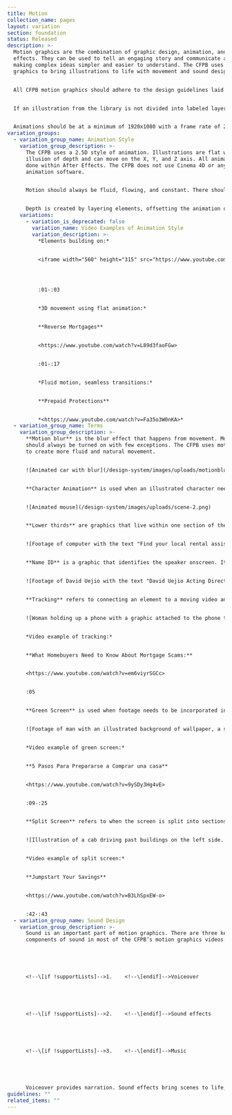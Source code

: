 ```yaml
---
title: Motion
collection_name: pages
layout: variation
section: foundation
status: Released
description: >-
  Motion graphics are the combination of graphic design, animation, and visual
  effects. They can be used to tell an engaging story and communicate a message,
  making complex ideas simpler and easier to understand. The CFPB uses motion
  graphics to bring illustrations to life with movement and sound design.


  All CFPB motion graphics should adhere to the design guidelines laid out in the design system page and should remain visually consistent with the CFPB brand. This includes color palette, fonts, and illustration style.  


  If an illustration from the library is not divided into labeled layers within Illustrator, the motion graphics designer will need to edit the Illustrator file and prep it for After Effects.


  Animations should be at a minimum of 1920x1080 with a frame rate of 29.97 FPS unless otherwise specified.
variation_groups:
  - variation_group_name: Animation Style
    variation_group_description: >-
      The CFPB uses a 2.5D style of animation. Illustrations are flat with an
      illusion of depth and can move on the X, Y, and Z axis. All animation is
      done within After Effects. The CFPB does not use Cinema 4D or any 3D
      animation software. 


      Motion should always be fluid, flowing, and constant. There should be no still frames. Every frame should have movement. When possible, elements should animate on and off, rather than cut in and out.


      Depth is created by layering elements, offsetting the animation of elements, depth of field, and shadow built into the illustration. Drop shadow should be used sparingly and should not be used on text.
    variations:
      - variation_is_deprecated: false
        variation_name: Video Examples of Animation Style
        variation_description: >-
          *Elements building on:*


          <iframe width="560" height="315" src="https://www.youtube.com/embed/XUqyyJSoM_s?controls=0" title="YouTube video player" frameborder="0" allow="accelerometer; autoplay; clipboard-write; encrypted-media; gyroscope; picture-in-picture" allowfullscreen></iframe>




          :01-:03


          *3D movement using flat animation:*


          **Reverse Mortgages**


          <https://www.youtube.com/watch?v=L89d3faoFGw>


          :01-:17


          *Fluid motion, seamless transitions:*


          **Prepaid Protections**


          *<https://www.youtube.com/watch?v=Fa35o3W0nKA>*
  - variation_group_name: Terms
    variation_group_description: >-
      **Motion blur** is the blur effect that happens from movement. Motion blur
      should always be turned on with few exceptions. The CFPB uses motion blur
      to create more fluid and natural movement.


      ![Animated car with blur](/design-system/images/uploads/motionblur9.png)


      **Character Animation** is used when an illustrated character needs to move within a video. The illustrated characters should be built and separated into clearly labeled layers in Illustrator. The Illustrator file is then imported into After Effects using Import->Import as Composition.


      ![Animated mouse](/design-system/images/uploads/scene-2.png)


      **Lower thirds** are graphics that live within one section of the screen, usually providing additional information about the footage underneath it.


      ![Footage of computer with the text "Find your local rental assistance program" in the lower third of the screen on a green box](/design-system/images/uploads/lower-third.png)


      **Name ID** is a graphic that identifies the speaker onscreen. It should be simple and clean. Name ID should build on and off when possible, and it should remain onscreen for at least 3 seconds or for as long as it would reasonably take a person to read.


      ![Footage of David Uejio with the text "David Uejio Acting Director, Consumer Financial Protection Bureau" on top of the footage](/design-system/images/uploads/screen-shot-2022-02-10-at-10.12.50-am.png)


      **Tracking** refers to connecting an element to a moving video and having the element move with the video. Tracking should be smooth and clean. Tracking should be done in After Effects and Mocha.


      ![Woman holding up a phone with a graphic attached to the phone that says "urgent"](/design-system/images/uploads/tracking.png)


      *Video example of tracking:*


      **What Homebuyers Need to Know About Mortgage Scams:**


      <https://www.youtube.com/watch?v=em6viyrSGCc>


      :05


      **Green Screen** is used when footage needs to be incorporated into a new scene without its original background. The subject is keyed out, and the key should be as clean as possible.


      ![Footage of man with an illustrated background of wallpaper, a shelf, and a hanging picture](/design-system/images/uploads/greenscreen1.png)


      *Video example of green screen:*


      **5 Pasos Para Prepararse a Comprar una casa**


      <https://www.youtube.com/watch?v=9ySDy3Hg4vE>


      :09-:25


      **Split Screen** refers to when the screen is split into sections. This can include footage and graphics, just footage, or just graphics.


      ![Illustration of a cab driving past buildings on the left side. Illustration of a map of the United States with a car driving across it on the right side.](/design-system/images/uploads/split-screen-graphics.png)


      *Video example of split screen:*


      **Jumpstart Your Savings**


      <https://www.youtube.com/watch?v=B3LhSpxEW-o>


      :42-:43
  - variation_group_name: Sound Design
    variation_group_description: >-
      Sound is an important part of motion graphics. There are three key
      components of sound in most of the CFPB’s motion graphics videos:


       


      <!--\[if !supportLists]-->1.    <!--\[endif]-->Voiceover


       


      <!--\[if !supportLists]-->2.    <!--\[endif]-->Sound effects


       


      <!--\[if !supportLists]-->3.    <!--\[endif]-->Music


       


      Voiceover provides narration. Sound effects bring scenes to life, while music helps set the tone and pacing.
guidelines: ""
related_items: ""
---
```


